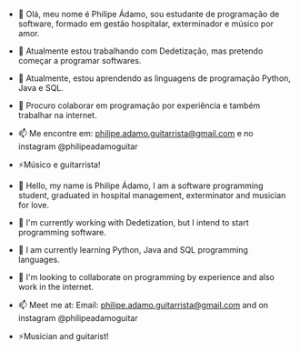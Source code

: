 
- 👋 Olá, meu nome é Philipe Ádamo, sou estudante de programação de software, formado em gestão hospitalar, exterminador e músico por amor.
- 🔭 Atualmente estou trabalhando com Dedetização, mas pretendo começar a programar softwares.
- 🌱 Atualmente, estou aprendendo as linguagens de programação Python, Java e SQL.
- 👯 Procuro colaborar em programação por experiência e também trabalhar na internet.
- 📫 Me encontre em: philipe.adamo.guitarrista@gmail.com e no instagram @philipeadamoguitar
- ⚡Músico e guitarrista!

- 👋 Hello, my name is Philipe Ádamo, I am a software programming student, graduated in hospital management, exterminator and musician for love.
- 🔭 I'm currently working with Dedetization, but I intend to start programming software.
- 🌱 I am currently learning Python, Java and SQL programming languages.
- 👯 I'm looking to collaborate on programming by experience and also work in the internet.
- 📫 Meet me at: Email: philipe.adamo.guitarrista@gmail.com and on instagram @philipeadamoguitar
- ⚡Musician and guitarist!
